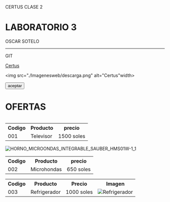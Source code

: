 <!DOCTYPE html>
<html lang="es">
<head>
    <meta charset="UTF-8">
    <meta name="viewport" content="width=device-width, initial-scale=1.0">
    <title>Mi primera web</title>
</head>
<body>
CERTUS CLASE 2
<H1>LABORATORIO 3</H1>
<P>OSCAR SOTELO</P>
<HR>
<P>GIT</P></HR>
<a href="www.certus.com.pe">Certus</a>

<img src="./Imagenesweb/descarga.png" alt="Certus"width>

<button>aceptar</button>
<br>


<H1>OFERTAS</H1>

<table> 
    <tr>
        <th>Codigo</th>
        <th>Producto</th>
        <th>precio</th>
    </tr>
    <tr>
        <td>001</td>
        <td>Televisor</td>
        <td>1500 soles</td>
        <img src="https://encrypted-tbn0.gstatic.com/images?q=tbn:ANd9GcS441HsMyz-0yZdzJx3lqC4O81OZaJzzqqzphA8HKLoTA&s" alt="" srcset="">
    </tr>


    
</table>

<table> <tr>
    <th>Codigo</th>
    <th>Producto</th>
    <th>precio</th>
</tr>
<tr>
    <td>002</td>
    <td>Microhondas</td>
    <td>650 soles</td>
<img src="https://media.sauber-home.com/catalog/product/cache/aba824d655bb20fcf2253dd751221cdd/H/O/HORNO_MICROONDAS_INTEGRABLE_SAUBER_HMS01W-1_1.jpeg" alt="HORNO_MICROONDAS_INTEGRABLE_SAUBER_HMS01W-1_1" srcset="">
</table>

 <table>
        <tr>
            <th>Codigo</th>
            <th>Producto</th>
            <th>Precio</th>
            <th>Imagen</th>
        </tr>
        <tr>
            <td>003</td>
            <td>Refrigerador</td>
            <td>1000 soles</td>
            <td><img src="https://images.costco-static.com/ImageDelivery/imageService?profileId=12026540&imageId=1647175-847__1&recipeName=350" alt="Refrigerador"></td>
        </tr>
    </table>
</body>
</html>
